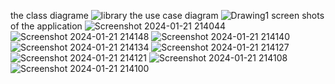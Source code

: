the class diagrame
![library](https://github.com/youcefkacemDev/library-system-management/assets/152568714/8115501a-f8d0-43aa-a48b-a38c0736dcfe)
the use case diagram
![Drawing1](https://github.com/youcefkacemDev/library-system-management/assets/152568714/e7281cac-849f-4a3b-9c58-27da77db6fbf)
screen shots of the application
![Screenshot 2024-01-21 214044](https://github.com/youcefkacemDev/library-system-management/assets/152568714/5304b1cf-32a3-4edd-a49f-a28341888deb)
![Screenshot 2024-01-21 214148](https://github.com/youcefkacemDev/library-system-management/assets/152568714/cddc627e-0572-4c3c-a5ec-5f43322669f7)
![Screenshot 2024-01-21 214140](https://github.com/youcefkacemDev/library-system-management/assets/152568714/c7eb1eaf-5946-43cc-ada7-868350a863a5)
![Screenshot 2024-01-21 214134](https://github.com/youcefkacemDev/library-system-management/assets/152568714/6cf51939-3f61-40f3-8276-2157867a5d70)
![Screenshot 2024-01-21 214127](https://github.com/youcefkacemDev/library-system-management/assets/152568714/fedbb056-3719-4ce7-8044-0b1b44b75453)
![Screenshot 2024-01-21 214121](https://github.com/youcefkacemDev/library-system-management/assets/152568714/0534cd0c-548f-4b3b-b56f-a067e75a96c1)
![Screenshot 2024-01-21 214108](https://github.com/youcefkacemDev/library-system-management/assets/152568714/4d59062a-aeae-45aa-ab74-f60e5df6a59f)
![Screenshot 2024-01-21 214100](https://github.com/youcefkacemDev/library-system-management/assets/152568714/e6738796-8cbe-4b58-a9c6-0cc4944d6c78)
